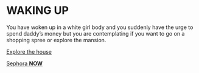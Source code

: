 # WAKING UP

You have woken up in a white girl body and you suddenly have the urge to spend daddy’s money but you are contemplating if you want to go on a shopping spree or explore the mansion.

[Explore the house](../explore/explore.md)

[Sephora **NOW**](../sephora/yes.md)


